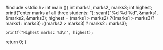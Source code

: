 #include <stdio.h>
int main (){
	int marks1, marks2, marks3;
	int highest;
	printf("enter marks af all three students: ");
	scanf("%d %d %d", &marks1, &marks2, &marks3);
    highest = (marks1 > marks2)
	?((marks1 > marks3)? marks1 : marks3) 
	:((marks2 > marks3) ? marks2 : marks3);
            
    printf("Highest marks: %d\n", highest);
return 0;
}

